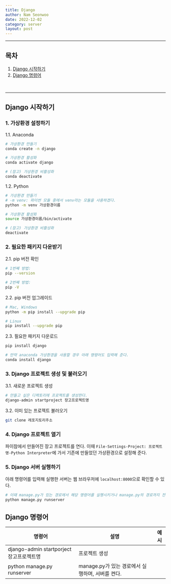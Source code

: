 ```yaml
---
title: Django
author: Nam Seonwoo
date: 2022-12-02
category: server
layout: post
---
```

---
## 목차
1. [Django 시작하기](#django-시작하기)
2. [Django 명령어](#django-명령어)
<br>

---
## Django 시작하기
### 1. 가상환경 설정하기 
1.1. Anaconda
```bash
# 가상환경 만들기
conda create -n django

# 가상환경 활성화
conda activate django

# (참고) 가상환경 비활성화
conda deactivate
```

1.2. Python
```bash
# 가상환경 만들기
# -m venv: 파이썬 모듈 중에서 venv라는 모듈을 사용하겠다.
python -m venv 가상환경이름

# 가상환경 활성화
source 가상환경이름/bin/activate

# (참고) 가상환경 비활성화
deactivate
```


### 2. 필요한 패키지 다운받기  
2.1. pip 버전 확인
```bash
# 1번째 방법:
pip --version

# 2번째 방법:
pip -V
```

2.2. pip 버전 업그레이드
```bash
# Mac, Windows
python -m pip install --upgrade pip

# Linux
pip install --upgrade pip
```

2.3. 필요한 패키지 다운로드
```bash
pip install django

# 만약 anaconda 가상환경을 사용할 경우 아래 명령어도 입력해 준다.
conda install django
```


### 3. Django 프로젝트 생성 및 불러오기
3.1. 새로운 프로젝트 생성
```bash
# 만들고 싶은 디렉토리에 프로젝트를 생성한다.
django-admin startproject 장고프로젝트명
```

3.2. 이미 있는 프로젝트 불러오기
```bash
git clone 레포지토리주소
```


### 4. Django 프로젝트 열기
파이참에서 만들어진 장고 프로젝트를 연다.
이때 `File-Settings-Project: 프로젝트명-Python Interpreter`에 가서 기존에 만들었던 가상환경으로 설정해 준다.


### 5. Django 서버 실행하기
아래 명령어를 입력해 실행한 서버는 웹 브라우저에 `localhost:8000`으로 확인할 수 있다.
```bash
# 이때 manage.py가 있는 경로에서 해당 명령어를 실행시키거나 manage.py의 경로까지 전부 적어야 한다.
python manage.py runserver
```


## Django 명령어
| 명령어 | 설명 | 예시 |
| ------ | ---- | ---- |
| django-admin startporject 장고프로젝트명 | 프로젝트 생성 | |
| python manage.py runserver | manage.py가 있는 경로에서 실행하며, 서버를 켠다. | |